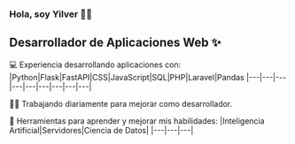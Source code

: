 ### Hola, soy Yilver 👋🏼
## Desarrollador de Aplicaciones Web ✨ 

:computer: Experiencia desarrollando aplicaciones con:
|Python|Flask|FastAPI|CSS|JavaScript|SQL|PHP|Laravel|Pandas
|---|---|---|---|---|---|---|---|---|
 
💪🏼 Trabajando diariamente para mejorar como desarrollador.

👀 Herramientas para aprender y mejorar mis habilidades:
|Inteligencia Artificial|Servidores|Ciencia de Datos|
|---|---|---|
<!--
**YilverQ/YilverQ** is a ✨ _special_ ✨ repository because its `README.md` (this file) appears on your GitHub profile.

Here are some ideas to get you started:

- 🔭 I’m currently working on ...
- 🌱 I’m currently learning ...
- 👯 I’m looking to collaborate on ...
- 🤔 I’m looking for help with ...
- 💬 Ask me about ...
- 📫 How to reach me: ...
- 😄 Pronouns: ...
- ⚡ Fun fact: ...
-->
